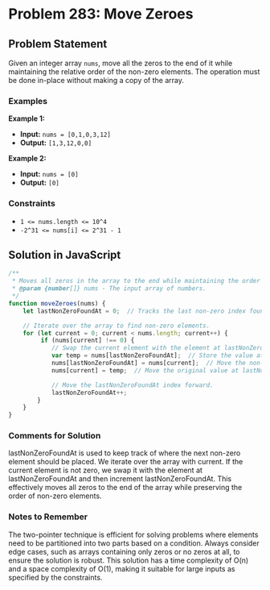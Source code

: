 # Problem 283: Move Zeroes

## Problem Statement
Given an integer array `nums`, move all the zeros to the end of it while maintaining the relative order of the non-zero elements. The operation must be done in-place without making a copy of the array.

### Examples

**Example 1:**

- **Input:** `nums = [0,1,0,3,12]`
- **Output:** `[1,3,12,0,0]`

**Example 2:**

- **Input:** `nums = [0]`
- **Output:** `[0]`

### Constraints

- `1 <= nums.length <= 10^4`
- `-2^31 <= nums[i] <= 2^31 - 1`

## Solution in JavaScript

```javascript
/**
 * Moves all zeros in the array to the end while maintaining the order of non-zero elements.
 * @param {number[]} nums - The input array of numbers.
 */
function moveZeroes(nums) {
    let lastNonZeroFoundAt = 0;  // Tracks the last non-zero index found.

    // Iterate over the array to find non-zero elements.
    for (let current = 0; current < nums.length; current++) {
         if (nums[current] !== 0) {
            // Swap the current element with the element at lastNonZeroFoundAt.
            var temp = nums[lastNonZeroFoundAt];  // Store the value at lastNonZeroFoundAt in a temporary variable
            nums[lastNonZeroFoundAt] = nums[current];  // Move the non-zero element to the position of the last non-zero found
            nums[current] = temp;  // Move the original value at lastNonZeroFoundAt (typically a zero) to the current position

            // Move the lastNonZeroFoundAt index forward.
            lastNonZeroFoundAt++;
        }
    }
}
```
### Comments for Solution
lastNonZeroFoundAt is used to keep track of where the next non-zero element should be placed.
We iterate over the array with current. If the current element is not zero, we swap it with the element at lastNonZeroFoundAt and then increment lastNonZeroFoundAt.
This effectively moves all zeros to the end of the array while preserving the order of non-zero elements.
### Notes to Remember
The two-pointer technique is efficient for solving problems where elements need to be partitioned into two parts based on a condition.
Always consider edge cases, such as arrays containing only zeros or no zeros at all, to ensure the solution is robust.
This solution has a time complexity of O(n) and a space complexity of O(1), making it suitable for large inputs as specified by the constraints.